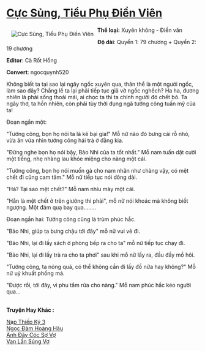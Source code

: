 <a href="https://utruyen.com/truyen/cuc-sung-tieu-phu-dien-vien/17257/" title="Cực Sủng, Tiểu Phụ Điền Viên"><h1>Cực Sủng, Tiểu Phụ Điền Viên</h1></a><div style="display:table"><img align="right" style="float: left; padding: 10px;" src="https://utruyen.com/images/story/200x260/cuc-sung-tieu-phu-dien-vien.jpg" alt="Cực Sủng, Tiểu Phụ Điền Viên"><b>Thể loại:</b> Xuyên không - Điền văn<p></p><b>Độ dài</b>: Quyển 1: 79 chương + Quyển 2: 19 chương<p></p><b>Editor</b>: Cà Rốt Hồng<p></p><b>Convert</b>: ngocquynh520<p></p>Không biết ta tại sao lại ngây ngốc xuyên qua, thân thể là một người ngốc, làm sao đây? Chẳng lẽ ta lại phải tiếp tục giả vờ ngốc nghếch? Ha ha, đương nhiên là phải sống thoải mái, ai chọc ta thì ta chỉnh người đó chết bỏ. Ta ngây thơ, ta hồn nhiên, còn phải tùy thời đụng ngã tướng công tuấn mỹ của ta!<p></p>Đoạn ngắn một:<p></p>"Tướng công, bọn họ nói ta là kẻ bại gia!" Mỗ nữ nào đó bưng cái rỗ nhỏ, vừa ăn vừa nhìn tướng công hái trà ở đằng kia.<p></p>"Đừng nghe bọn họ nói bậy, Bảo Nhi của ta tốt nhất." Mỗ nam tuấn dật cười một tiếng, nhẹ nhàng lau khóe miệng cho nàng một cái.<p></p>"Tướng công, bọn họ nói muốn gả cho nam nhân như chàng vậy, có mệt chết đi cũng cam tâm." Mỗ nữ tiếp tục nói dông dài.<p></p>"Hả? Tại sao mệt chết?" Mỗ nam nhíu mày một cái.<p></p>"Hẳn là mệt chết ở trên giường thì phải", mỗ nữ nói khoác mà không biết ngượng. Một đám quạ bay qua……..<p></p>Đoạn ngắn hai: Tướng công cũng là trùm phúc hắc.<p></p>"Bảo Nhi, giúp ta bưng chậu tới đây" mỗ nữ vui vẻ đi.  <p></p>"Bảo Nhi, lại đi lấy sách ở phòng bếp ra cho ta" mỗ nữ tiếp tục chạy đi.<p></p>"Bảo Nhi, lại đi lấy trà ra cho ta phơi" sau khi mỗ nữ lấy ra, đầu đầy mồ hôi.<p></p>"Tướng công, ta nóng quá, có thể không cần đi lấy đồ nữa hay không?" Mỗ nữ uỷ khuất phồng má.<p></p>"Được rồi, tới đây, vi phu tắm rửa cho nàng." Mỗ nam phúc hắc kéo người qua…</div><p><br><b>Truyện Hay Khác :</b></p><a href="https://utruyen.com/truyen/nap-thiep-ky-3/21677/" alt="Nạp Thiếp Ký 3">Nạp Thiếp Ký 3</a><br/><a href="https://github.com/quanluxury/ngontinhhot/tree/master/truyenhay/19495/" alt="Ngọc Đàm Hoàng Hậu">Ngọc Đàm Hoàng Hậu</a><br/><a href="https://github.com/quanluxury/ngontinhhot/tree/master/truyenhay/15966/" alt="Anh Đây Cóc Sợ Vợ">Anh Đây Cóc Sợ Vợ</a><br/><a href="https://github.com/quanluxury/ngontinhhot/tree/master/truyenhay/19222/" alt="Vạn Lần Sủng Vợ">Vạn Lần Sủng Vợ</a><br/>